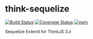 # think-sequelize
[![Build Status](https://travis-ci.org/thinkjs/think-sequelize.svg?branch=master)](https://travis-ci.org/thinkjs/think-sequelize)
[![Coverage Status](https://coveralls.io/repos/github/thinkjs/think-sequelize/badge.svg)](https://coveralls.io/github/thinkjs/think-sequelize)
[![npm](https://img.shields.io/npm/v/think-sequelize.svg)](https://www.npmjs.com/package/think-sequelize)

Sequelize Extend for ThinkJS 3.x

